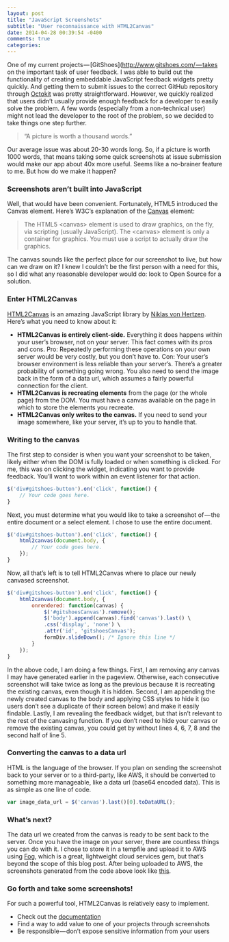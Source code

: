 ```yaml
---
layout: post
title: "JavaScript Screenshots"
subtitle: "User reconnaissance with HTML2Canvas"
date: 2014-04-28 00:39:54 -0400
comments: true
categories: 
---
```


One of my current projects — [GitShoes](http://www.gitshoes.com/ — takes on the important task of user feedback. I was able to build out the functionality of creating embeddable JavaScript feedback widgets pretty quickly. And getting them to submit issues to the correct GitHub repository through [Octokit](https://github.com/octokit/octokit.rb) was pretty straightforward. However, we quickly realized that users didn’t usually provide enough feedback for a developer to easily solve the problem. A few words (especially from a non-technical user) might not lead the developer to the root of the problem, so we decided to take things one step further.

> “A picture is worth a thousand words.”

Our average issue was about 20-30 words long. So, if a picture is worth 1000 words, that means taking some quick screenshots at issue submission would make our app about 40x more useful. Seems like a no-brainer feature to me. But how do we make it happen?

### Screenshots aren’t built into JavaScript

Well, that would have been convenient. Fortunately, HTML5 introduced the Canvas element. Here’s W3C’s explanation of the [Canvas](http://www.w3schools.com/html/html5_canvas.asp) element:

> The HTML5 <canvas\> element is used to draw graphics, on the fly, via scripting (usually JavaScript).
> The <canvas\> element is only a container for graphics. You must use a script to actually draw the graphics.

The canvas sounds like the perfect place for our screenshot to live, but how can we draw on it? I knew I couldn’t be the first person with a need for this, so I did what any reasonable developer would do: look to Open Source for a solution.

### Enter HTML2Canvas

[HTML2Canvas](https://github.com/niklasvh/html2canvas) is an amazing JavaScript library by [Niklas von Hertzen](https://github.com/niklasvh). Here’s what you need to know about it:

* **HTML2Canvas is entirely client-side.** Everything it does happens within your user’s browser, not on your server. This fact comes with its pros and cons. Pro: Repeatedly performing these operations on your own server would be very costly, but you don’t have to. Con: Your user’s browser environment is less reliable than your server’s. There’s a greater probability of something going wrong. You also need to send the image back in the form of a data url, which assumes a fairly powerful connection for the client.
* **HTML2Canvas is recreating elements** from the page (or the whole page) from the DOM. You must have a canvas available on the page in which to store the elements you recreate.
* **HTML2Canvas only writes to the canvas.** If you need to send your image somewhere, like your server, it’s up to you to handle that.

### Writing to the canvas

The first step to consider is when you want your screenshot to be taken, likely either when the DOM is fully loaded or when something is clicked. For me, this was on clicking the widget, indicating you want to provide feedback. You’ll want to work within an event listener for that action.

```javascript
$('div#gitshoes-button').on('click', function() {
    // Your code goes here.
}
```

Next, you must determine what you would like to take a screenshot of — the entire document or a select element. I chose to use the entire document.

```javascript
$('div#gitshoes-button').on('click', function() {
    html2canvas(document.body, {
        // Your code goes here.
    });
}
```

Now, all that’s left is to tell HTML2Canvas where to place our newly canvased screenshot.

```javascript
$('div#gitshoes-button').on('click', function() {
    html2canvas(document.body, {
        onrendered: function(canvas) {
            $('#gitshoesCanvas').remove();
            $('body').append(canvas).find('canvas').last() \
            .css('display', 'none') \
            .attr('id', 'gitshoesCanvas');
            formDiv.slideDown(); /* Ignore this line */
        }
    });
}
```

In the above code, I am doing a few things. First, I am removing any canvas I may have generated earlier in the pageview. Otherwise, each consecutive screenshot will take twice as long as the previous because it is recreating the existing canvas, even though it is hidden. Second, I am appending the newly created canvas to the body and applying CSS styles to hide it (so users don’t see a duplicate of their screen below) and make it easily findable. Lastly, I am revealing the feedback widget, but that isn’t relevant to the rest of the canvasing function. If you don’t need to hide your canvas or remove the existing canvas, you could get by without lines 4, 6, 7, 8 and the second half of line 5.

### Converting the canvas to a data url

HTML is the language of the browser. If you plan on sending the screenshot back to your server or to a third-party, like AWS, it should be converted to something more manageable, like a data url (base64 encoded data). This is as simple as one line of code.

```javascript
var image_data_url = $('canvas').last()[0].toDataURL();
```

### What’s next?

The data url we created from the canvas is ready to be sent back to the server. Once you have the image on your server, there are countless things you can do with it. I chose to store it in a tempfile and upload it to AWS using [Fog](https://github.com/fog/fog), which is a great, lightweight cloud services gem, but that’s beyond the scope of this blog post. After being uploaded to AWS, the screenshots generated from the code above look like [this](https://s3-us-west-2.amazonaws.com/gitshoes/screenshot20140423-49700-5aiovm.png).

### Go forth and take some screenshots!
For such a powerful tool, HTML2Canvas is relatively easy to implement.

* Check out the [documentation](https://github.com/niklasvh/html2canvas)
* Find a way to add value to one of your projects through screenshots
* Be responsible — don’t expose sensitive information from your users
